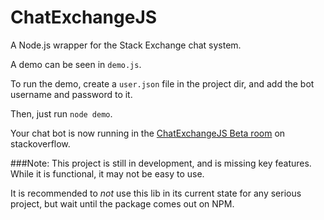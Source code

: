 # ChatExchangeJS
A Node.js wrapper for the Stack Exchange chat system.

A demo can be seen in `demo.js`.

To run the demo, create a `user.json` file in the project dir, and add the bot username and password to it.

Then, just run `node demo`.

Your chat bot is now running in the [ChatExchangeJS Beta room](http://chat.stackoverflow.com/rooms/133210/chatexchange-js-beta) on stackoverflow.

###Note:
This project is still in development, and is missing key features. While it is functional, it may not be easy to use.

It is recommended to *not* use this lib in its current state for any serious project, but wait until the package comes out on NPM.
